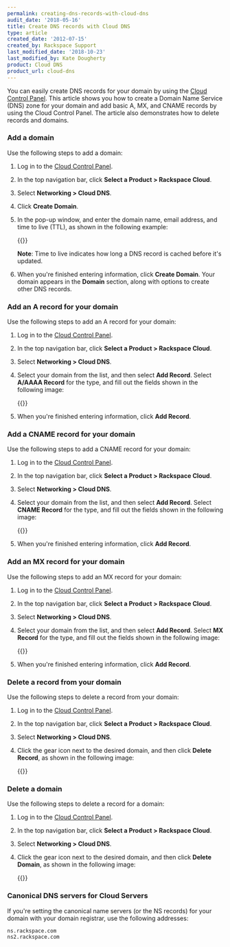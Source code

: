 ```yaml
---
permalink: creating-dns-records-with-cloud-dns
audit_date: '2018-05-16'
title: Create DNS records with Cloud DNS
type: article
created_date: '2012-07-15'
created_by: Rackspace Support
last_modified_date: '2018-10-23'
last_modified_by: Kate Dougherty
product: Cloud DNS
product_url: cloud-dns
---
```


You can easily create DNS records for your domain by using the
[Cloud Control Panel](https://login.rackspace.com/). This article shows you
how to create a Domain Name Service (DNS) zone for your domain and add basic
A, MX, and CNAME records by using the Cloud Control Panel. The article also
demonstrates how to delete records and domains.

### Add a domain

Use the following steps to add a domain:

1.  Log in to the [Cloud Control Panel](https://login.rackspace.com/).

2.  In the top navigation bar, click **Select a Product > Rackspace Cloud**.

3.  Select **Networking > Cloud DNS**.

4.  Click **Create Domain**.

5.  In the pop-up window, and enter the domain name, email address, and time to
    live (TTL), as shown in the following example:

    {{<image src="2.png" alt="" title="">}}

    **Note**: Time to live indicates how long a DNS record is cached before it's updated.

6.  When you're finished entering information, click **Create
    Domain**. Your domain appears in the **Domain** section, along with
    options to create other DNS records.

### Add an A record for your domain

Use the following steps to add an A record for your domain:

1.  Log in to the [Cloud Control Panel](https://login.rackspace.com/).

2.  In the top navigation bar, click **Select a Product > Rackspace Cloud**.

3.  Select **Networking > Cloud DNS**.

4.  Select your domain from the list, and then select **Add Record**.
    Select **A/AAAA Record** for the type, and fill out the fields shown in
    the following image:

    {{<image src="3.png" alt="" title="">}}

5.  When you're finished entering information, click **Add Record**.

### Add a CNAME record for your domain

Use the following steps to add a CNAME record for your domain:

1.  Log in to the [Cloud Control Panel](https://login.rackspace.com/).

2.  In the top navigation bar, click **Select a Product > Rackspace Cloud**.

3.  Select **Networking > Cloud DNS**.

4.  Select your domain from the list, and then select **Add Record**. Select
    **CNAME Record** for the type, and fill out the fields shown in the
    following image:

    {{<image src="4.png" alt="" title="">}}

5.  When you're finished entering information, click **Add Record**.

### Add an MX record for your domain

Use the following steps to add an MX record for your domain:

1.  Log in to the [Cloud Control Panel](https://login.rackspace.com/).

2.  In the top navigation bar, click **Select a Product > Rackspace Cloud**.

3.  Select **Networking > Cloud DNS**.

4.  Select your domain from the list, and then select **Add Record**. Select
    **MX Record** for the type, and fill out the fields shown in the following
    image:

    {{<image src="5.png" alt="" title="">}}

5.  When you're finished entering information, click **Add Record**.

### Delete a record from your domain

Use the following steps to delete a record from your domain:

1.  Log in to the [Cloud Control Panel](https://login.rackspace.com/).

2.  In the top navigation bar, click **Select a Product > Rackspace Cloud**.

3.  Select **Networking > Cloud DNS**.

4.  Click the gear icon next to the desired domain, and then click **Delete
    Record**, as shown in the following image:

    {{<image src="6.png" alt="" title="">}}

### Delete a domain

Use the following steps to delete a record for a domain:

1.  Log in to the [Cloud Control Panel](https://login.rackspace.com/).

2.  In the top navigation bar, click **Select a Product > Rackspace Cloud**.

3.  Select **Networking > Cloud DNS**.

4.  Click the gear icon next to the desired domain, and then click **Delete
    Domain**, as shown in the following image:

    {{<image src="7.png" alt="" title="">}}

### Canonical DNS servers for Cloud Servers

If you're setting the canonical name servers (or the NS records) for your
domain with your domain registrar, use the following addresses:

    ns.rackspace.com
    ns2.rackspace.com
